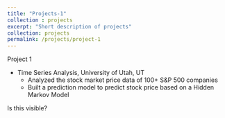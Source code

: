 ```yaml
---
title: "Projects-1"
collection : projects
excerpt: "Short description of projects"
collection: projects
permalink: /projects/project-1
---
```


Project 1
* Time Series Analysis, University of Utah, UT
    * Analyzed the stock market price data of 100+ S&P 500 companies
    * Built a prediction model to predict stock price based on a Hidden Markov Model



Is this visible?
